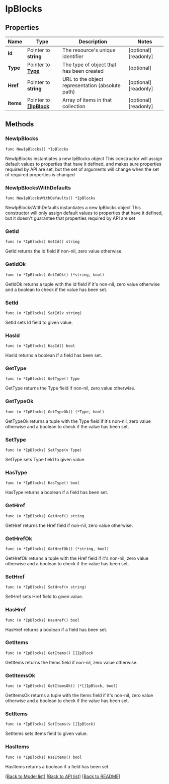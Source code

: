 # IpBlocks

## Properties

Name | Type | Description | Notes
------------ | ------------- | ------------- | -------------
**Id** | Pointer to **string** | The resource&#39;s unique identifier | [optional] [readonly] 
**Type** | Pointer to [**Type**](Type.md) | The type of object that has been created | [optional] 
**Href** | Pointer to **string** | URL to the object representation (absolute path) | [optional] [readonly] 
**Items** | Pointer to [**[]IpBlock**](IpBlock.md) | Array of items in that collection | [optional] [readonly] 

## Methods

### NewIpBlocks

`func NewIpBlocks() *IpBlocks`

NewIpBlocks instantiates a new IpBlocks object
This constructor will assign default values to properties that have it defined,
and makes sure properties required by API are set, but the set of arguments
will change when the set of required properties is changed

### NewIpBlocksWithDefaults

`func NewIpBlocksWithDefaults() *IpBlocks`

NewIpBlocksWithDefaults instantiates a new IpBlocks object
This constructor will only assign default values to properties that have it defined,
but it doesn't guarantee that properties required by API are set

### GetId

`func (o *IpBlocks) GetId() string`

GetId returns the Id field if non-nil, zero value otherwise.

### GetIdOk

`func (o *IpBlocks) GetIdOk() (*string, bool)`

GetIdOk returns a tuple with the Id field if it's non-nil, zero value otherwise
and a boolean to check if the value has been set.

### SetId

`func (o *IpBlocks) SetId(v string)`

SetId sets Id field to given value.

### HasId

`func (o *IpBlocks) HasId() bool`

HasId returns a boolean if a field has been set.

### GetType

`func (o *IpBlocks) GetType() Type`

GetType returns the Type field if non-nil, zero value otherwise.

### GetTypeOk

`func (o *IpBlocks) GetTypeOk() (*Type, bool)`

GetTypeOk returns a tuple with the Type field if it's non-nil, zero value otherwise
and a boolean to check if the value has been set.

### SetType

`func (o *IpBlocks) SetType(v Type)`

SetType sets Type field to given value.

### HasType

`func (o *IpBlocks) HasType() bool`

HasType returns a boolean if a field has been set.

### GetHref

`func (o *IpBlocks) GetHref() string`

GetHref returns the Href field if non-nil, zero value otherwise.

### GetHrefOk

`func (o *IpBlocks) GetHrefOk() (*string, bool)`

GetHrefOk returns a tuple with the Href field if it's non-nil, zero value otherwise
and a boolean to check if the value has been set.

### SetHref

`func (o *IpBlocks) SetHref(v string)`

SetHref sets Href field to given value.

### HasHref

`func (o *IpBlocks) HasHref() bool`

HasHref returns a boolean if a field has been set.

### GetItems

`func (o *IpBlocks) GetItems() []IpBlock`

GetItems returns the Items field if non-nil, zero value otherwise.

### GetItemsOk

`func (o *IpBlocks) GetItemsOk() (*[]IpBlock, bool)`

GetItemsOk returns a tuple with the Items field if it's non-nil, zero value otherwise
and a boolean to check if the value has been set.

### SetItems

`func (o *IpBlocks) SetItems(v []IpBlock)`

SetItems sets Items field to given value.

### HasItems

`func (o *IpBlocks) HasItems() bool`

HasItems returns a boolean if a field has been set.


[[Back to Model list]](../README.md#documentation-for-models) [[Back to API list]](../README.md#documentation-for-api-endpoints) [[Back to README]](../README.md)


